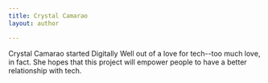 ```yaml
---
title: Crystal Camarao
layout: author

---
```


Crystal Camarao started Digitally Well out of a love for tech--too much love, in fact. She hopes that this project will empower people to have a better relationship with tech.